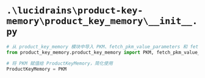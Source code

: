 # `.\lucidrains\product-key-memory\product_key_memory\__init__.py`

```py
# 从 product_key_memory 模块中导入 PKM、fetch_pkm_value_parameters 和 fetch_optimizer_parameters 函数
from product_key_memory.product_key_memory import PKM, fetch_pkm_value_parameters, fetch_optimizer_parameters

# 将 PKM 赋值给 ProductKeyMemory，简化使用
ProductKeyMemory = PKM
```